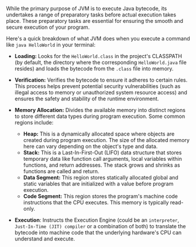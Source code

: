 
While the primary purpose of JVM is to execute Java bytecode, its undertakes a range of preparatory tasks before actual execution takes place. These preparatory tasks are essential for ensuring the smooth and secure execution of your program.

Here's a quick breakdown of what JVM does when you execute a command like `java HelloWorld` in your terminal:

- **Loading:** Looks for the `HelloWorld.class` in the project's CLASSPATH (by default, the directory where the corresponding `HelloWorld.java` file resides) and loads the bytecode from the `.class` file into memory.

- **Verification:** Verifies the bytecode to ensure it adheres to certain rules. This process helps prevent potential security vulnerabilities (such as illegal access to memory or unauthorized system resource access) and ensures the safety and stability of the runtime environment.

- **Memory Allocation:** Divides the available memory into distinct regions to store different data types during program execution. Some common regions include:

  - **Heap:** This is a dynamically allocated space where objects are created during program execution. The size of the allocated memory here can vary depending on the object's type and data.
  - **Stack:** This is a Last-In-First-Out (LIFO) data structure that stores temporary data like function call arguments, local variables within functions, and return addresses. The stack grows and shrinks as functions are called and return.
  - **Data Segment:** This region stores statically allocated global and static variables that are initialized with a value before program execution.
  - **Code Segment:** This region stores the program's machine code instructions that the CPU executes. This memory is typically read-only.

- **Execution**: Instructs the Execution Engine (could be an `interpreter`, `Just-In-Time (JIT) compiler` or a combination of both) to translate the bytecode into machine code that the underlying hardware's CPU can understand and execute.
